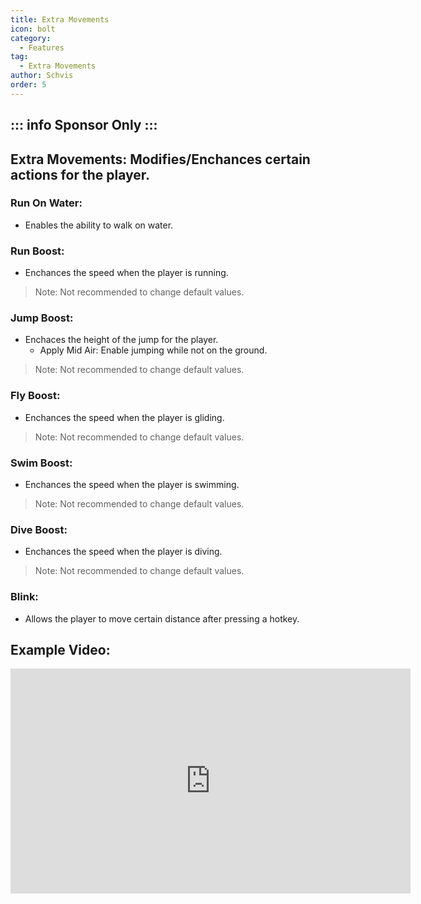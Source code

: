 ```yaml
---
title: Extra Movements
icon: bolt
category:
  - Features
tag:
  - Extra Movements
author: Schvis
order: 5
---
```

::: info Sponsor Only
:::
---
## Extra Movements: Modifies/Enchances certain actions for the player.
### Run On Water:
- Enables the ability to walk on water.
### Run Boost:
- Enchances the speed when the player is running.
> Note: Not recommended to change default values.
### Jump Boost:
- Enchaces the height of the jump for the player.
    - Apply Mid Air: Enable jumping while not on the ground.
> Note: Not recommended to change default values.
### Fly Boost:
- Enchances the speed when the player is gliding.
> Note: Not recommended to change default values.
### Swim Boost: 
- Enchances the speed when the player is swimming.
> Note: Not recommended to change default values.
### Dive Boost:
- Enchances the speed when the player is diving.
> Note: Not recommended to change default values.
### Blink:
- Allows the player to move certain distance after pressing a hotkey.

## Example Video:

<iframe width="640" height="360" src="https://www.youtube.com/embed/wMd9icqhFQg?list=PL5eI1Tb64p56g27qfYk7VuFTz4FK6YrKa" title="Korepi - Extra Movement (Sponsor)" frameborder="0" allow="accelerometer; autoplay; clipboard-write; encrypted-media; gyroscope; picture-in-picture; web-share" allowfullscreen></iframe>
